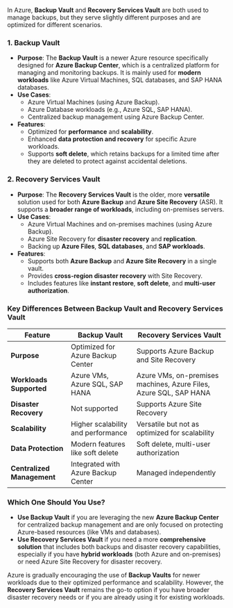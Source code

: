 In Azure, **Backup Vault** and **Recovery Services Vault** are both used to manage backups, but they serve slightly different purposes and are optimized for different scenarios.

### 1. **Backup Vault**
- **Purpose**: The **Backup Vault** is a newer Azure resource specifically designed for **Azure Backup Center**, which is a centralized platform for managing and monitoring backups. It is mainly used for **modern workloads** like Azure Virtual Machines, SQL databases, and SAP HANA databases.
- **Use Cases**:
  - Azure Virtual Machines (using Azure Backup).
  - Azure Database workloads (e.g., Azure SQL, SAP HANA).
  - Centralized backup management using Azure Backup Center.
- **Features**:
  - Optimized for **performance** and **scalability**.
  - Enhanced **data protection and recovery** for specific Azure workloads.
  - Supports **soft delete**, which retains backups for a limited time after they are deleted to protect against accidental deletions.

### 2. **Recovery Services Vault**
- **Purpose**: The **Recovery Services Vault** is the older, more **versatile** solution used for both **Azure Backup** and **Azure Site Recovery** (ASR). It supports a **broader range of workloads**, including on-premises servers.
- **Use Cases**:
  - Azure Virtual Machines and on-premises machines (using Azure Backup).
  - Azure Site Recovery for **disaster recovery** and **replication**.
  - Backing up **Azure Files**, **SQL databases**, and **SAP workloads**.
- **Features**:
  - Supports both **Azure Backup** and **Azure Site Recovery** in a single vault.
  - Provides **cross-region disaster recovery** with Site Recovery.
  - Includes features like **instant restore**, **soft delete**, and **multi-user authorization**.

### **Key Differences Between Backup Vault and Recovery Services Vault**

| Feature                          | **Backup Vault**                        | **Recovery Services Vault**            |
|----------------------------------|----------------------------------------|---------------------------------------|
| **Purpose**                      | Optimized for Azure Backup Center       | Supports Azure Backup and Site Recovery |
| **Workloads Supported**          | Azure VMs, Azure SQL, SAP HANA          | Azure VMs, on-premises machines, Azure Files, Azure SQL, SAP HANA |
| **Disaster Recovery**            | Not supported                           | Supports Azure Site Recovery           |
| **Scalability**                  | Higher scalability and performance      | Versatile but not as optimized for scalability |
| **Data Protection**              | Modern features like soft delete        | Soft delete, multi-user authorization  |
| **Centralized Management**       | Integrated with Azure Backup Center     | Managed independently                  |

### **Which One Should You Use?**
- **Use Backup Vault** if you are leveraging the new **Azure Backup Center** for centralized backup management and are only focused on protecting Azure-based resources (like VMs and databases).
- **Use Recovery Services Vault** if you need a more **comprehensive solution** that includes both backups and disaster recovery capabilities, especially if you have **hybrid workloads** (both Azure and on-premises) or need Azure Site Recovery for disaster recovery.

Azure is gradually encouraging the use of **Backup Vaults** for newer workloads due to their optimized performance and scalability. However, the **Recovery Services Vault** remains the go-to option if you have broader disaster recovery needs or if you are already using it for existing workloads.